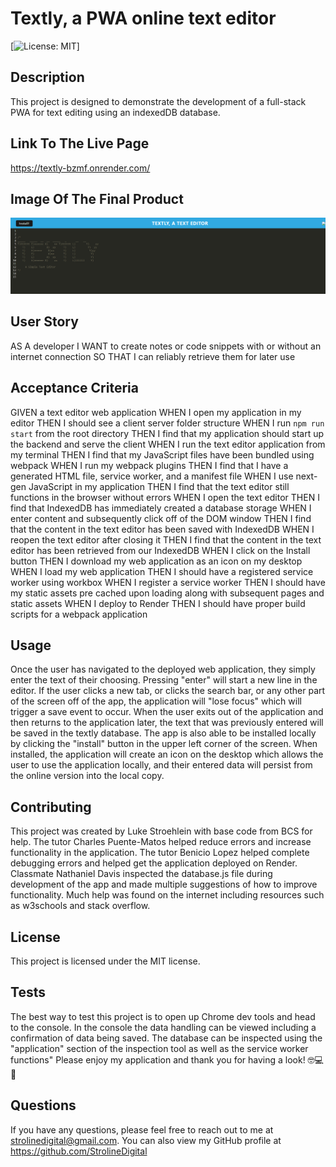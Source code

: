 # Textly, a PWA online text editor
  [![License: MIT](https://img.shields.io/badge/License-MIT-yellow.svg)]
  ## Description
  This project is designed to demonstrate the development of a full-stack PWA for text editing using an indexedDB database. 

  ## Link To The Live Page

  https://textly-bzmf.onrender.com/

  ## Image Of The Final Product
  ![alt text](textly-bzmf.onrender.com_.png)
    
   ## User Story
  AS A developer
I WANT to create notes or code snippets with or without an internet connection
SO THAT I can reliably retrieve them for later use

  ## Acceptance Criteria
  GIVEN a text editor web application
WHEN I open my application in my editor
THEN I should see a client server folder structure
WHEN I run `npm run start` from the root directory
THEN I find that my application should start up the backend and serve the client
WHEN I run the text editor application from my terminal
THEN I find that my JavaScript files have been bundled using webpack
WHEN I run my webpack plugins
THEN I find that I have a generated HTML file, service worker, and a manifest file
WHEN I use next-gen JavaScript in my application
THEN I find that the text editor still functions in the browser without errors
WHEN I open the text editor
THEN I find that IndexedDB has immediately created a database storage
WHEN I enter content and subsequently click off of the DOM window
THEN I find that the content in the text editor has been saved with IndexedDB
WHEN I reopen the text editor after closing it
THEN I find that the content in the text editor has been retrieved from our IndexedDB
WHEN I click on the Install button
THEN I download my web application as an icon on my desktop
WHEN I load my web application
THEN I should have a registered service worker using workbox
WHEN I register a service worker
THEN I should have my static assets pre cached upon loading along with subsequent pages and static assets
WHEN I deploy to Render
THEN I should have proper build scripts for a webpack application
  ## Usage
 Once the user has navigated to the deployed web application, they simply enter the text of their choosing. Pressing "enter" will start a new line in the editor. If the user clicks a new tab, or clicks the search bar, or any other part of the screen off of the app, the application will "lose focus" which will trigger a save event to occur. When the user exits out of the application and then returns to the application later, the text that was previously entered will be saved in the textly database. The app is also able to be installed locally by clicking the "install" button in the upper left corner of the screen. When installed, the application will create an icon on the desktop which allows the user to use the application locally, and their entered data will persist from the online version into the local copy. 

  ## Contributing
  This project was created by Luke Stroehlein with base code from BCS for help. The tutor Charles Puente-Matos helped reduce errors and increase functionality in the application. The tutor Benicio Lopez helped complete debugging errors and helped get the application deployed on Render. Classmate Nathaniel Davis inspected the database.js file during development of the app and made multiple suggestions of how to improve functionality. Much help was found on the internet including resources such as w3schools and stack overflow.
  ## License
  This project is licensed under the MIT license.
  ## Tests
  The best way to test this project is to open up Chrome dev tools and head to the console. In the console the data handling can be viewed including a confirmation of data being saved. The database can be inspected using the "application" section of the inspection tool as well as the service worker functions" Please enjoy my application and thank you for having a look! 🤓💻🤖

  ## Questions
  If you have any questions, please feel free to reach out to me at strolinedigital@gmail.com. 
  You can also view my GitHub profile at https://github.com/StrolineDigital



